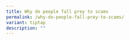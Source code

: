 ```yaml
---
title: Why do people fall prey to scams
permalink: /why-do-people-fall-prey-to-scams/
variant: tiptap
description: ""
---
```

